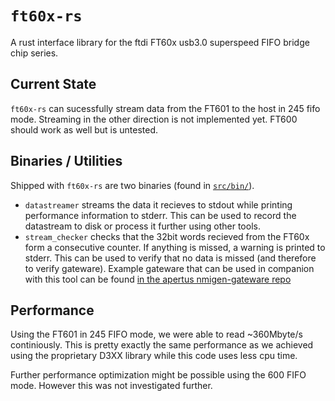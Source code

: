 # `ft60x-rs`
A rust interface library for the ftdi FT60x usb3.0 superspeed FIFO bridge chip series.

## Current State
`ft60x-rs` can sucessfully stream data from the FT601 to the host in 245 fifo mode.
Streaming in the other direction is not implemented yet.
FT600 should work as well but is untested.

## Binaries / Utilities
Shipped with `ft60x-rs` are two binaries (found in [`src/bin/`](src/bin/)).

* `datastreamer` streams the data it recieves to stdout while printing performance information to stderr. This can be used to record the datastream to disk or process it further using other tools.
* `stream_checker` checks that the 32bit words recieved from the FT60x form a consecutive counter. If anything is missed, a warning is printed to stderr. This can be used to verify that no data is missed (and therefore to verify gateware). Example gateware that can be used in companion with this tool can be found [in the apertus nmigen-gateware repo](https://github.com/apertus-open-source-cinema/nmigen-gateware/blob/c75fffe/src/experiments/usb3_test.py)


## Performance
Using the FT601 in 245 FIFO mode, we were able to read ~360Mbyte/s continiously.
This is pretty exactly the same performance as we achieved using the proprietary
D3XX library while this code uses less cpu time.

Further performance optimization might be possible using the 600 FIFO mode. However
this was not investigated further.

